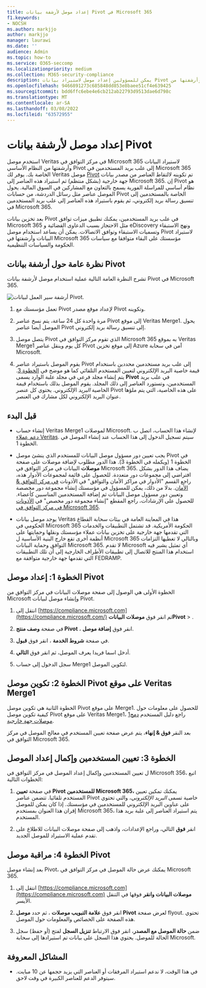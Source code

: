 ```yaml
---
title: إعداد موصل لأرشفة بيانات Pivot في Microsoft 365
f1.keywords:
- NOCSH
ms.author: markjjo
author: markjjo
manager: laurawi
ms.date: ''
audience: Admin
ms.topic: how-to
ms.service: O365-seccomp
ms.localizationpriority: medium
ms.collection: M365-security-compliance
description: يمكن للمسؤولين إعداد موصل لاستيراد بيانات Pivot وأرشفتها من Veritas في Microsoft 365. يتيح لك هذا الموصل أرشفة البيانات من مصادر بيانات جهة خارجية في Microsoft 365 حتى تتمكن من استخدام ميزات التوافق مثل احتجاز قانوني والبحث في المحتوى ونهج الاستبقاء لإدارة بيانات جهة خارجية في مؤسستك.
ms.openlocfilehash: 9466891273c685848dd853e8baee51cf4e639425
ms.sourcegitcommit: bdd6ffc6ebe4e6cb212ab22793d9513dae6d798c
ms.translationtype: MT
ms.contentlocale: ar-SA
ms.lasthandoff: 03/08/2022
ms.locfileid: "63572955"
---
```

# <a name="set-up-a-connector-to-archive-pivot-data"></a>إعداد موصل لأرشفة بيانات Pivot

استخدم موصل Veritas في مركز التوافق في Microsoft 365 لاستيراد البيانات وأرشفتها من النظام الأساسي Pivot إلى علب بريد المستخدمين في Microsoft 365 الخاصة بك. يوفر لك Veritas موصل [Pivot](https://globanet.com/pivot/) تم تكوينه لالتقاط العناصر من مصدر بيانات جهة خارجية (بشكل منتظم) ثم استيراد هذه العناصر إلى Microsoft 365. إن Pivot هو نظام أساسي للمراسلة الفورية يسمح بالتعاون مع المشاركين في السوق المالية. يحول الموصل عناصر مثل رسائل الدردشة، من حسابات Pivot الخاصة بالمستخدمين إلى تنسيق رسالة بريد إلكتروني، ثم يقوم باستيراد هذه العناصر إلى علب بريد المستخدمين في Microsoft 365.

بعد تخزين بيانات Pivot في علب بريد المستخدمين، يمكنك تطبيق ميزات توافق Microsoft 365 مثل الاحتجاز بسبب الدعاوى القضائية و eDiscovery ونهج الاستبقاء وتسميات الاستبقاء وتوافق الاتصالات. يمكن أن يساعد استخدام موصل Pivot لاستيراد البيانات وأرشفتها في Microsoft 365 مؤسستك على البقاء متوافقا مع سياسات الحكومة والسياسات التنظيمية.

## <a name="overview-of-archiving-pivot-data"></a>نظرة عامة حول أرشفة بيانات Pivot

تشرح النظرة العامة التالية عملية استخدام موصل لأرشفة بيانات Pivot في Microsoft 365.

![أرشفة سير العمل لبيانات Pivot.](../media/PivotConnectorWorkflow.png)

1. تعمل مؤسستك مع Pivot لإعداد موقع مصدر Pivot وتكوينه.

2. مرة واحدة كل 24 ساعة، يتم نسخ عناصر Pivot إلى موقع Veritas Merge1. يحول الموصل أيضا عناصر Pivot إلى تنسيق رسالة بريد إلكتروني.

3. يتصل موصل Pivot الذي تقوم مركز التوافق في Microsoft 365 به بموقع Veritas Merge1 كل يوم وينقل عناصر Pivot إلى موقع تخزين Azure آمن في سحابة Microsoft.

4. يقوم الموصل باستيراد عناصر Pivot إلى علب بريد مستخدمين محددين باستخدام قيمة خاصية البريد الإلكتروني لتعيين المستخدم  التلقائي كما هو موضح في [الخطوة 3](#step-3-map-users-and-complete-the-connector-setup). يتم إنشاء مجلد فرعي في مجلد علبة الوارد يسمى **Pivot** في علب بريد المستخدمين، وتستورد العناصر إلى ذلك المجلد. يقوم الموصل بذلك باستخدام قيمة الخاصية *البريد* الإلكتروني. يحتوي كل عنصر Pivot على هذه الخاصية، التي يتم ملؤها عنوان البريد الإلكتروني لكل مشارك في العنصر.

## <a name="before-you-begin"></a>قبل البدء

- إنشاء حساب Veritas Merge1 لموصلات Microsoft. لإنشاء هذا الحساب، اتصل ب [دعم عملاء Veritas](https://www.veritas.com/content/support/). سيتم تسجيل الدخول إلى هذا الحساب عند إنشاء الموصل في الخطوة 1.

- يجب تعيين دور مسؤول موصل البيانات للمستخدم الذي ينشئ موصل Pivot في الخطوة 1 (ويكمله في الخطوة 3). هذا الدور مطلوب لإضافة موصلات على صفحة **موصلات** البيانات في مركز التوافق في Microsoft 365. يضاف هذا الدور بشكل افتراضي إلى مجموعات دور متعددة. للحصول على قائمة لمجموعات الأدوار هذه، راجع القسم "الأدوار في مراكز الأمان والتوافق" في الأذونات [في مركز التوافق & الأمان](../security/office-365-security/permissions-in-the-security-and-compliance-center.md#roles-in-the-security--compliance-center). بدلا من ذلك، يمكن للمسؤول في مؤسستك إنشاء مجموعة دور مخصصة وتعيين دور مسؤول موصل البيانات ثم إضافة المستخدمين المناسبين كأعضاء. للحصول على الإرشادات، راجع المقطع "إنشاء مجموعة دور مخصص" في [الأذونات في مركز التوافق في Microsoft 365](microsoft-365-compliance-center-permissions.md#create-a-custom-role-group).

- يوجد موصل بيانات Veritas هذا في المعاينة العامة في بيئات سحابة القطاع الحكومي في Microsoft 365 الحكومة الأمريكية. قد تشتمل التطبيقات والخدمات التي تقدمها جهة خارجية على تخزين بيانات عملاء مؤسستك ونقلها وحمايتها على أنظمة أخرى تقع خارج البنية الأساسية ل Microsoft 365 وبالتالي لا تغطيها التزامات التوافق وحماية البيانات Microsoft 365. لا تقدم Microsoft أي تمثيل يشير فيه استخدام هذا المنتج للاتصال إلى تطبيقات  الأطراف الخارجية إلى أن تلك التطبيقات التي تقدمها جهة خارجية متوافقة مع FEDRAMP.

## <a name="step-1-set-up-the-pivot-connector"></a>الخطوة 1: إعداد موصل Pivot

الخطوة الأولى هي الوصول إلى صفحة موصلات البيانات في مركز التوافق من Microsoft وإنشاء موصل لبيانات Pivot.

1. انتقل إلى [https://compliance.microsoft.com](https://compliance.microsoft.com/) ثم انقر فوق **موصلات** **البياناتPivot** > .

2. في صفحة **وصف منتج Pivot** ، انقر فوق **إضافة موصل**.

3. في صفحة **شروط الخدمة** ، انقر فوق **قبول**.

4. أدخل اسما فريدا يعرف الموصل، ثم انقر فوق **التالي**.

5. سجل الدخول إلى حساب Merge1 لتكوين الموصل.

## <a name="step-2-configure-the-pivot-connector-on-the-veritas-merge1-site"></a>الخطوة 2: تكوين موصل Pivot على موقع Veritas Merge1

الخطوة الثانية هي تكوين موصل Pivot على موقع Merge1. للحصول على معلومات حول كيفية تكوين موصل Pivot على موقع Veritas Merge1، راجع دليل المستخدم [دمج1 موصلات جهة خارجية](https://docs.ms.merge1.globanetportal.com/Merge1%20Third-Party%20Connectors%20Pivot%20User%20Guide%20.pdf).

بعد النقر **فوق & إنهاء**، يتم عرض صفحة تعيين المستخدم  في معالج الموصل في مركز التوافق في Microsoft 365.

## <a name="step-3-map-users-and-complete-the-connector-setup"></a>الخطوة 3: تعيين المستخدمين وإكمال إعداد الموصل

ل تعيين المستخدمين وإكمال إعداد الموصل في مركز التوافق في Microsoft 356، اتبع الخطوات التالية:

1. في صفحة **تعيين Pivot للمستخدمين Microsoft 365،** يمكنك تمكين تعيين المستخدم تلقائيا. تتضمن عناصر Pivot خاصية تسمى *البريد الإلكتروني*، والتي تحتوي على عناوين البريد الإلكتروني للمستخدمين في مؤسستك. إذا كان يمكن للموصل إقران هذا العنوان بمستخدم Microsoft 365، يتم استيراد العناصر إلى علبة بريد هذا المستخدم.

2. انقر **فوق** التالي، وراجع الإعدادات، واذهب إلى  صفحة موصلات البيانات للاطلاع على تقدم عملية الاستيراد للموصل الجديد.

## <a name="step-4-monitor-the-pivot-connector"></a>الخطوة 4: مراقبة موصل Pivot

بعد إنشاء موصل Pivot، يمكنك عرض حالة الموصل في مركز التوافق في Microsoft 365.

1. انتقل إلى [https://compliance.microsoft.com](https://compliance.microsoft.com) **موصلات البيانات وانقر** فوقها في التنقل الأيسر.

2. انقر فوق **علامة التبويب موصلات** ، ثم حدد **موصل Pivot** لعرض صفحة flyout. تحتوي هذه الصفحة على الخصائص والمعلومات حول الموصل.

3. ضمن **حالة الموصل مع المصدر**، انقر فوق الارتباط **تنزيل السجل** لفتح (أو حفظ) سجل الحالة للموصل. يحتوي هذا السجل على بيانات تم استيرادها إلى سحابة Microsoft.

## <a name="known-issues"></a>المشاكل المعروفة

- في هذا الوقت، لا ندعم استيراد المرفقات أو العناصر التي يزيد حجمها عن 10 مبايت. سيتوفر الدعم للعناصر الكبيرة في وقت لاحق.